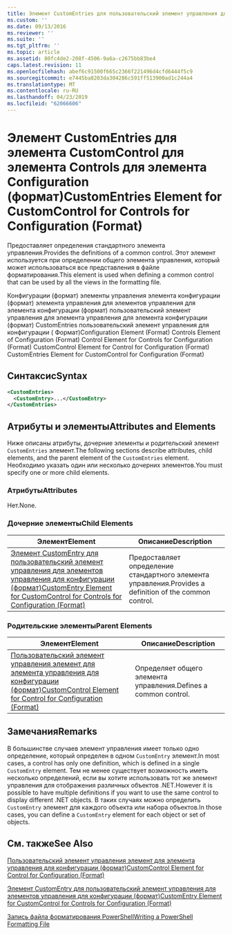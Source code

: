 ```yaml
---
title: Элемент CustomEntries для пользовательский элемент управления для элементов управления для конфигурации (формат) | Документация Майкрософт
ms.custom: ''
ms.date: 09/13/2016
ms.reviewer: ''
ms.suite: ''
ms.tgt_pltfrm: ''
ms.topic: article
ms.assetid: 80fc4de2-208f-4506-9a6a-c2675bb83be4
caps.latest.revision: 11
ms.openlocfilehash: abef6c91500f665c2366f221496d4cfd6444f5c9
ms.sourcegitcommit: e7445ba8203da304286c591ff513900ad1c244a4
ms.translationtype: MT
ms.contentlocale: ru-RU
ms.lasthandoff: 04/23/2019
ms.locfileid: "62066606"
---
```

# <a name="customentries-element-for-customcontrol-for-controls-for-configuration-format"></a><span data-ttu-id="5a2cb-102">Элемент CustomEntries для элемента CustomControl для элемента Controls для элемента Configuration (формат)</span><span class="sxs-lookup"><span data-stu-id="5a2cb-102">CustomEntries Element for CustomControl for Controls for Configuration (Format)</span></span>

<span data-ttu-id="5a2cb-103">Предоставляет определения стандартного элемента управления.</span><span class="sxs-lookup"><span data-stu-id="5a2cb-103">Provides the definitions of a common control.</span></span> <span data-ttu-id="5a2cb-104">Этот элемент используется при определении общего элемента управления, который может использоваться все представления в файле форматирования.</span><span class="sxs-lookup"><span data-stu-id="5a2cb-104">This element is used when defining a common control that can be used by all the views in the formatting file.</span></span>

<span data-ttu-id="5a2cb-105">Конфигурации (формат) элементы управления элемента конфигурации (формат) элемента управления для элементов управления для элемента конфигурации (формат) пользовательский элемент управления для элемента управления для элемента конфигурации (формат) CustomEntries пользовательский элемент управления для конфигурации ( Формат)</span><span class="sxs-lookup"><span data-stu-id="5a2cb-105">Configuration Element (Format) Controls Element of Configuration (Format) Control Element for Controls for Configuration (Format) CustomControl Element for Control for Configuration (Format) CustomEntries Element for CustomControl for Configuration (Format)</span></span>

## <a name="syntax"></a><span data-ttu-id="5a2cb-106">Синтаксис</span><span class="sxs-lookup"><span data-stu-id="5a2cb-106">Syntax</span></span>

```xml
<CustomEntries>
  <CustomEntry>...</CustomEntry>
</CustomEntries>

```

## <a name="attributes-and-elements"></a><span data-ttu-id="5a2cb-107">Атрибуты и элементы</span><span class="sxs-lookup"><span data-stu-id="5a2cb-107">Attributes and Elements</span></span>

<span data-ttu-id="5a2cb-108">Ниже описаны атрибуты, дочерние элементы и родительский элемент `CustomEntries` элемент.</span><span class="sxs-lookup"><span data-stu-id="5a2cb-108">The following sections describe attributes, child elements, and the parent element of the `CustomEntries` element.</span></span> <span data-ttu-id="5a2cb-109">Необходимо указать один или несколько дочерних элементов.</span><span class="sxs-lookup"><span data-stu-id="5a2cb-109">You must specify one or more child elements.</span></span>

### <a name="attributes"></a><span data-ttu-id="5a2cb-110">Атрибуты</span><span class="sxs-lookup"><span data-stu-id="5a2cb-110">Attributes</span></span>

<span data-ttu-id="5a2cb-111">Нет.</span><span class="sxs-lookup"><span data-stu-id="5a2cb-111">None.</span></span>

### <a name="child-elements"></a><span data-ttu-id="5a2cb-112">Дочерние элементы</span><span class="sxs-lookup"><span data-stu-id="5a2cb-112">Child Elements</span></span>

|<span data-ttu-id="5a2cb-113">Элемент</span><span class="sxs-lookup"><span data-stu-id="5a2cb-113">Element</span></span>|<span data-ttu-id="5a2cb-114">Описание</span><span class="sxs-lookup"><span data-stu-id="5a2cb-114">Description</span></span>|
|-------------|-----------------|
|[<span data-ttu-id="5a2cb-115">Элемент CustomEntry для пользовательский элемент управления для элементов управления для конфигурации (формат)</span><span class="sxs-lookup"><span data-stu-id="5a2cb-115">CustomEntry Element for CustomControl for Controls for Configuration (Format)</span></span>](./customentry-element-for-customcontrol-for-controls-for-configuration-format.md)|<span data-ttu-id="5a2cb-116">Предоставляет определение стандартного элемента управления.</span><span class="sxs-lookup"><span data-stu-id="5a2cb-116">Provides a definition of the common control.</span></span>|

### <a name="parent-elements"></a><span data-ttu-id="5a2cb-117">Родительские элементы</span><span class="sxs-lookup"><span data-stu-id="5a2cb-117">Parent Elements</span></span>

|<span data-ttu-id="5a2cb-118">Элемент</span><span class="sxs-lookup"><span data-stu-id="5a2cb-118">Element</span></span>|<span data-ttu-id="5a2cb-119">Описание</span><span class="sxs-lookup"><span data-stu-id="5a2cb-119">Description</span></span>|
|-------------|-----------------|
|[<span data-ttu-id="5a2cb-120">Пользовательский элемент управления элемент для элемента управления для конфигурации (формат)</span><span class="sxs-lookup"><span data-stu-id="5a2cb-120">CustomControl Element for Control for Configuration (Format)</span></span>](./customcontrol-element-for-control-for-controls-for-configuration-format.md)|<span data-ttu-id="5a2cb-121">Определяет общего элемента управления.</span><span class="sxs-lookup"><span data-stu-id="5a2cb-121">Defines a common control.</span></span>|

## <a name="remarks"></a><span data-ttu-id="5a2cb-122">Замечания</span><span class="sxs-lookup"><span data-stu-id="5a2cb-122">Remarks</span></span>

<span data-ttu-id="5a2cb-123">В большинстве случаев элемент управления имеет только одно определение, который определен в одном `CustomEntry` элемент.</span><span class="sxs-lookup"><span data-stu-id="5a2cb-123">In most cases, a control has only one definition, which is defined in a single `CustomEntry` element.</span></span> <span data-ttu-id="5a2cb-124">Тем не менее существует возможность иметь несколько определений, если вы хотите использовать тот же элемент управления для отображения различных объектов .NET.</span><span class="sxs-lookup"><span data-stu-id="5a2cb-124">However it is possible to have multiple definitions if you want to use the same control to display different .NET objects.</span></span> <span data-ttu-id="5a2cb-125">В таких случаях можно определить `CustomEntry` элемент для каждого объекта или набора объектов.</span><span class="sxs-lookup"><span data-stu-id="5a2cb-125">In those cases, you can define a `CustomEntry` element for each object or set of objects.</span></span>

## <a name="see-also"></a><span data-ttu-id="5a2cb-126">См. также</span><span class="sxs-lookup"><span data-stu-id="5a2cb-126">See Also</span></span>

[<span data-ttu-id="5a2cb-127">Пользовательский элемент управления элемент для элемента управления для конфигурации (формат)</span><span class="sxs-lookup"><span data-stu-id="5a2cb-127">CustomControl Element for Control for Configuration (Format)</span></span>](./customcontrol-element-for-control-for-controls-for-configuration-format.md)

[<span data-ttu-id="5a2cb-128">Элемент CustomEntry для пользовательский элемент управления для элементов управления для конфигурации (формат)</span><span class="sxs-lookup"><span data-stu-id="5a2cb-128">CustomEntry Element for CustomControl for Controls for Configuration (Format)</span></span>](./customentry-element-for-customcontrol-for-controls-for-configuration-format.md)

[<span data-ttu-id="5a2cb-129">Запись файла форматирования PowerShell</span><span class="sxs-lookup"><span data-stu-id="5a2cb-129">Writing a PowerShell Formatting File</span></span>](./writing-a-powershell-formatting-file.md)
